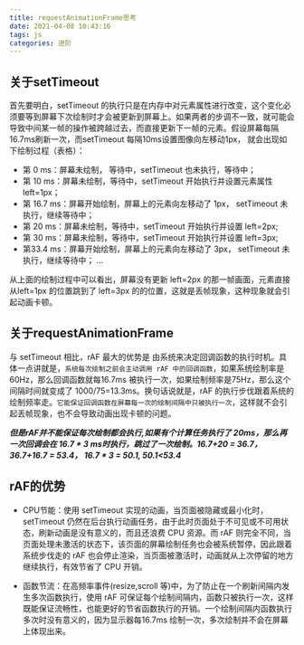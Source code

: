 ```yaml
---
title: requestAnimationFrame思考
date: 2021-04-08 10:43:16
tags: js
categories: 进阶
---
```


## 关于setTimeout
首先要明白，setTimeout 的执行只是在内存中对元素属性进行改变，这个变化必须要等到屏幕下次绘制时才会被更新到屏幕上。如果两者的步调不一致，就可能会导致中间某一帧的操作被跨越过去，而直接更新下一帧的元素。假设屏幕每隔16.7ms刷新一次，而setTimeout 每隔10ms设置图像向左移动1px， 就会出现如下绘制过程（表格）：

 - 第    0  ms：屏幕未绘制，  等待中，setTimeout 也未执行，等待中；
 - 第   10 ms：屏幕未绘制，等待中，setTimeout 开始执行并设置元素属性 left=1px；
 - 第 16.7 ms：屏幕开始绘制，屏幕上的元素向左移动了 1px， setTimeout 未执行，继续等待中；
 - 第   20 ms：屏幕未绘制，等待中，setTimeout 开始执行并设置 left=2px;
 - 第   30 ms：屏幕未绘制，等待中，setTimeout 开始执行并设置 left=3px;
 - 第33.4 ms：屏幕开始绘制，屏幕上的元素向左移动了 3px， setTimeout 未执行，继续等待中；
...

从上面的绘制过程中可以看出，屏幕没有更新 left=2px 的那一帧画面，元素直接从left=1px 的位置跳到了 left=3px 的的位置，这就是丢帧现象，这种现象就会引起动画卡顿。

## 关于requestAnimationFrame
与 setTimeout 相比，rAF 最大的优势是 由系统来决定回调函数的执行时机。具体一点讲就是，```系统每次绘制之前会主动调用 rAF 中的回调函数```，如果系统绘制率是 60Hz，那么回调函数就每16.7ms 被执行一次，如果绘制频率是75Hz，那么这个间隔时间就变成了 1000/75=13.3ms。换句话说就是，rAF 的执行步伐跟着系统的绘制频率走。```它能保证回调函数在屏幕每一次的绘制间隔中只被执行一次```，这样就不会引起丢帧现象，也不会导致动画出现卡顿的问题。

***但是rAF并不能保证每次绘制都会执行,如果有个计算任务执行了  20ms，那么再一次回调会在 16.7 * 3 ms时执行，跳过了一次绘制。16.7+20 = 36.7，36.7+16.7 = 53.4， 16.7 * 3 = 50.1, 50.1<53.4***

## rAF的优势
 - CPU节能：使用 setTimeout 实现的动画，当页面被隐藏或最小化时，setTimeout 仍然在后台执行动画任务，由于此时页面处于不可见或不可用状态，刷新动画是没有意义的，而且还浪费 CPU 资源。而 rAF 则完全不同，当页面处理未激活的状态下，该页面的屏幕绘制任务也会被系统暂停，因此跟着系统步伐走的 rAF 也会停止渲染，当页面被激活时，动画就从上次停留的地方继续执行，有效节省了 CPU 开销。

 - 函数节流：在高频率事件(resize,scroll 等)中，为了防止在一个刷新间隔内发生多次函数执行，使用 rAF 可保证每个绘制间隔内，函数只被执行一次，这样既能保证流畅性，也能更好的节省函数执行的开销。一个绘制间隔内函数执行多次时没有意义的，因为显示器每16.7ms 绘制一次，多次绘制并不会在屏幕上体现出来。